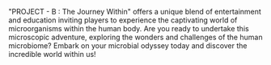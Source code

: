"PROJECT - B : The Journey Within" offers a unique blend of entertainment and education inviting players to experience the captivating world of microorganisms within the human body. Are you ready to undertake this microscopic adventure, exploring the wonders and challenges of the human microbiome? Embark on your microbial odyssey today and discover the incredible world within us!
